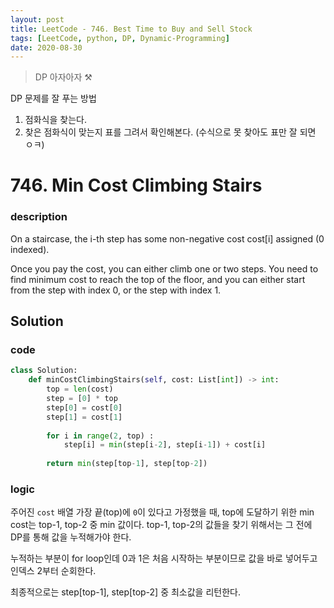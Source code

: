 ```yaml
---
layout: post
title: LeetCode - 746. Best Time to Buy and Sell Stock
tags: [LeetCode, python, DP, Dynamic-Programming]
date: 2020-08-30
---
```


> DP 아자아자 ⚒

DP 문제를 잘 푸는 방법
1. 점화식을 찾는다.
2. 찾은 점화식이 맞는지 표를 그려서 확인해본다. (수식으로 못 찾아도 표만 잘 되면 ㅇㅋ)

# 746. Min Cost Climbing Stairs

### description

On a staircase, the i-th step has some non-negative cost cost[i] assigned (0 indexed).

Once you pay the cost, you can either climb one or two steps.
You need to find minimum cost to reach the top of the floor, and you can either start from the step with index 0, or the step with index 1.

## Solution

### code

```python
class Solution:
    def minCostClimbingStairs(self, cost: List[int]) -> int:
        top = len(cost)
        step = [0] * top
        step[0] = cost[0]
        step[1] = cost[1]
        
        for i in range(2, top) :
            step[i] = min(step[i-2], step[i-1]) + cost[i]
        
        return min(step[top-1], step[top-2])
```

### logic

주어진 `cost` 배열 가장 끝(top)에 `0`이 있다고 가정했을 때, top에 도달하기 위한 min cost는 top-1, top-2 중 min 값이다.
top-1, top-2의 값들을 찾기 위해서는 그 전에 DP를 통해 값을 누적해가야 한다.

누적하는 부분이 for loop인데 0과 1은 처음 시작하는 부분이므로 값을 바로 넣어두고 인덱스 2부터 순회한다.

최종적으로는 step[top-1], step[top-2] 중 최소값을 리턴한다.
